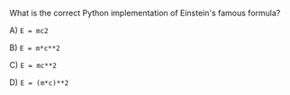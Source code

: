 What is the correct Python implementation of Einstein's famous formula?

A) `E = mc2`

B) `E = m*c**2`

C) `E = mc**2`

D) `E = (m*c)**2`